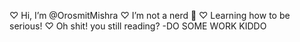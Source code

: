 ♡ Hi, I’m @OrosmitMishra
♡ I’m not a nerd 👀
♡ Learning how to be serious!
♡ Oh shit! you still reading? -DO SOME WORK KIDDO

<!---
OrosmitMishra/OrosmitMishra is a ✨ special ✨ repository because its `README.md` (this file) appears on your GitHub profile.
You can click the Preview link to take a look at your changes.
--->
